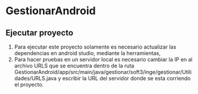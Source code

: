 # GestionarAndroid

## Ejecutar proyecto

1. Para ejecutar este proyecto solamente es necesario actualizar las dependencias en android studio, mediante la herramientas, 
2. Para hacer pruebas en un servidor local es necesario cambiar la IP en al archivo URLS
   que se encuentra dentro de la ruta GestionarAndroid/app/src/main/java/gestionar/soft3/inge/gestionar/Utilidades/URLS.java
   y escribir la URL del servidor donde se esta corriendo el proyecto.
